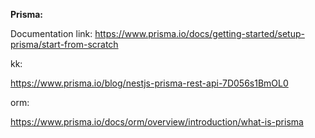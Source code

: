 **Prisma:**

Documentation link: https://www.prisma.io/docs/getting-started/setup-prisma/start-from-scratch

kk:

https://www.prisma.io/blog/nestjs-prisma-rest-api-7D056s1BmOL0

orm:

https://www.prisma.io/docs/orm/overview/introduction/what-is-prisma

